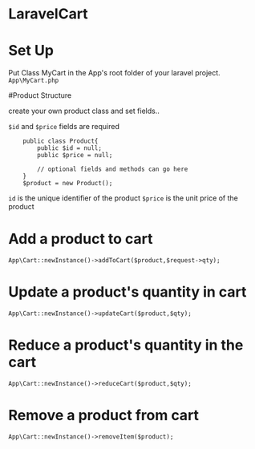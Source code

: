 # LaravelCart

# Set Up

Put Class MyCart in the App's root folder of your laravel project. `App\MyCart.php`

#Product Structure

create your own product class and set fields.. 

`$id` and `$price` fields are required

``` 
    public class Product{
		public $id = null;
		public $price = null;
        
        // optional fields and methods can go here
	}
    $product = new Product();
```
`id` is the unique identifier of the product
`$price` is the unit price of the product

# Add a product to cart

```
App\Cart::newInstance()->addToCart($product,$request->qty);
```

# Update a product's quantity in cart 
```
App\Cart::newInstance()->updateCart($product,$qty);
```

# Reduce a product's quantity in the cart

```
App\Cart::newInstance()->reduceCart($product,$qty);
```

# Remove a product from cart

```
App\Cart::newInstance()->removeItem($product);
```




 
